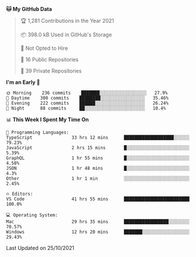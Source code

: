 <!--START_SECTION:waka-->
**🐱 My GitHub Data** 

> 🏆 1,281 Contributions in the Year 2021
 > 
> 📦 398.0 kB Used in GitHub's Storage 
 > 
> 🚫 Not Opted to Hire
 > 
> 📜 16 Public Repositories 
 > 
> 🔑 39 Private Repositories  
 > 
**I'm an Early 🐤** 

```text
🌞 Morning    236 commits    ███████░░░░░░░░░░░░░░░░░░   27.9% 
🌆 Daytime    300 commits    ████████░░░░░░░░░░░░░░░░░   35.46% 
🌃 Evening    222 commits    ██████░░░░░░░░░░░░░░░░░░░   26.24% 
🌙 Night      88 commits     ██░░░░░░░░░░░░░░░░░░░░░░░   10.4%

```


📊 **This Week I Spent My Time On** 

```text
💬 Programming Languages: 
TypeScript               33 hrs 12 mins      ███████████████████░░░░░░   79.23% 
JavaScript               2 hrs 15 mins       █░░░░░░░░░░░░░░░░░░░░░░░░   5.39% 
GraphQL                  1 hr 55 mins        █░░░░░░░░░░░░░░░░░░░░░░░░   4.58% 
JSON                     1 hr 48 mins        █░░░░░░░░░░░░░░░░░░░░░░░░   4.3% 
Other                    1 hr 1 min          ░░░░░░░░░░░░░░░░░░░░░░░░░   2.45%

🔥 Editors: 
VS Code                  41 hrs 55 mins      █████████████████████████   100.0%

💻 Operating System: 
Mac                      29 hrs 35 mins      █████████████████░░░░░░░░   70.57% 
Windows                  12 hrs 20 mins      ███████░░░░░░░░░░░░░░░░░░   29.43%

```


 Last Updated on 25/10/2021
<!--END_SECTION:waka-->

